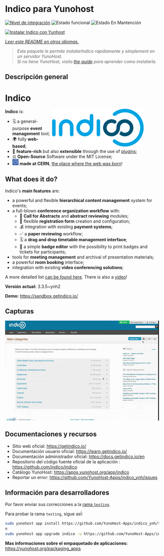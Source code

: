 <!--
Este archivo README esta generado automaticamente<https://github.com/YunoHost/apps/tree/master/tools/readme_generator>
No se debe editar a mano.
-->

# Indico para Yunohost

[![Nivel de integración](https://apps.yunohost.org/badge/integration/indico)](https://ci-apps.yunohost.org/ci/apps/indico/)
![Estado funcional](https://apps.yunohost.org/badge/state/indico)
![Estado En Mantención](https://apps.yunohost.org/badge/maintained/indico)

[![Instalar Indico con Yunhost](https://install-app.yunohost.org/install-with-yunohost.svg)](https://install-app.yunohost.org/?app=indico)

*[Leer este README en otros idiomas.](./ALL_README.md)*

> *Este paquete le permite instalarIndico rapidamente y simplement en un servidor YunoHost.*  
> *Si no tiene YunoHost, visita [the guide](https://yunohost.org/install) para aprender como instalarla.*

## Descripción general

# Indico 

<img src="https://github.com/indico/indico/raw/master/indico/web/static/images/logo_indico.png"
     align="right"
     width="300"
     style="width: 300px; float: right; margin-right: 50px;">

**Indico** is:
 * 🗓 a general-purpose **event management** tool;
 * 🌍 fully **web-based**;
 * 🧩 **feature-rich** but also **extensible** through the use of [plugins](https://docs.getindico.io/en/stable/plugins/);
 * ⚖️ **Open-Source** Software under the MIT License;
 * <img src="https://raw.githubusercontent.com/indico/assets/master/cern_badge.png" width="20"> **made at CERN**, [the place where the web was born](https://home.cern/science/computing/birth-web)!

## What does it do?
Indico's **main features** are:
 * a powerful and flexible **hierarchical content management** system for events;
 * a full-blown **conference organization workflow** with:
   - 📢 **Call for Abstracts** and **abstract reviewing** modules;
   - 📝 flexible **registration form** creation and configuration;
   - 💰 integration with existing **payment systems**;
   - ✅ a **paper reviewing** workflow;
   - 🗓 a **drag and drop timetable management interface**;
   - 🎫 a simple **badge editor** with the possibility to print badges and tickets for participants;
 * tools for **meeting management** and archival of presentation materials;
 * a powerful **room booking** interface;
 * integration with existing **video conferencing solutions**;

A more detailed list [can be found here](https://getindico.io/features/). There is also a [video](https://www.youtube.com/watch?v=yo8rgg9dOcc)!


**Versión actual:** 3.3.5~ynh2

**Demo:** <https://sandbox.getindico.io/>

## Capturas

![Captura de Indico](./doc/screenshots/sneakpeek.gif)

## Documentaciones y recursos

- Sitio web oficial: <https://getindico.io/>
- Documentación usuario oficial: <https://learn.getindico.io/>
- Documentación administrador oficial: <https://docs.getindico.io/en>
- Repositorio del código fuente oficial de la aplicación : <https://github.com/indico/indico>
- Catálogo YunoHost: <https://apps.yunohost.org/app/indico>
- Reportar un error: <https://github.com/YunoHost-Apps/indico_ynh/issues>

## Información para desarrolladores

Por favor enviar sus correcciones a la [rama `testing`](https://github.com/YunoHost-Apps/indico_ynh/tree/testing).

Para probar la rama `testing`, sigue asÍ:

```bash
sudo yunohost app install https://github.com/YunoHost-Apps/indico_ynh/tree/testing --debug
o
sudo yunohost app upgrade indico -u https://github.com/YunoHost-Apps/indico_ynh/tree/testing --debug
```

**Mas informaciones sobre el empaquetado de aplicaciones:** <https://yunohost.org/packaging_apps>
